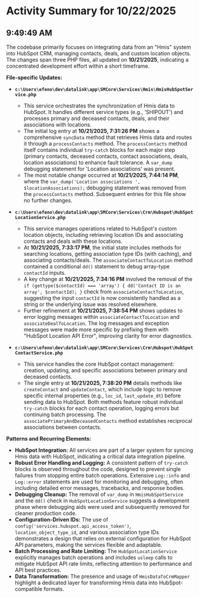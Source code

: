 # Activity Summary for 10/22/2025

## 9:49:49 AM
The codebase primarily focuses on integrating data from an "Hmis" system into HubSpot CRM, managing contacts, deals, and custom location objects. The changes span three PHP files, all updated on **10/21/2025**, indicating a concentrated development effort within a short timeframe.

**File-specific Updates:**

*   **`c:\Users\efeno\dev\datalink\app\SMCore\Services\Hmis\HmisHubSpotService.php`**
    *   This service orchestrates the synchronization of Hmis data to HubSpot. It handles different service types (e.g., 'SHIPOUT') and processes primary and deceased contacts, deals, and their associations with locations.
    *   The initial log entry at **10/21/2025, 7:31:26 PM** shows a comprehensive `syncData` method that retrieves Hmis data and routes it through a `processContacts` method. The `processContacts` method itself contains individual `try-catch` blocks for each major step (primary contacts, deceased contacts, contact associations, deals, location associations) to enhance fault tolerance. A `var_dump` debugging statement for 'Location associations' was present.
    *   The most notable change occurred at **10/21/2025, 7:44:14 PM**, where the `var_dump('Location associations ', $locationAssociations);` debugging statement was removed from the `processContacts` method. Subsequent entries for this file show no further changes.

*   **`c:\Users\efeno\dev\datalink\app\SMCore\Services\Crm\Hubspot\HubSpotLocationService.php`**
    *   This service manages operations related to HubSpot's custom location objects, including retrieving location IDs and associating contacts and deals with these locations.
    *   At **10/21/2025, 7:33:17 PM**, the initial state includes methods for searching locations, getting association type IDs (with caching), and associating contacts/deals. The `associateContactToLocation` method contained a conditional `dd()` statement to debug array-type `contactId` inputs.
    *   A key change at **10/21/2025, 7:34:16 PM** involved the removal of the `if (gettype($contactId) === 'array') { dd('Contact ID is an array', $contactId); }` check from `associateContactToLocation`, suggesting the input `contactId` is now consistently handled as a string or the underlying issue was resolved elsewhere.
    *   Further refinement at **10/21/2025, 7:38:54 PM** shows updates to error logging messages within `associateContactToLocation` and `associateDealToLocation`. The log messages and exception messages were made more specific by prefixing them with "HubSpot Location API Error", improving clarity for error diagnostics.

*   **`c:\Users\efeno\dev\datalink\app\SMCore\Services\Crm\Hubspot\HubSpotContactService.php`**
    *   This service handles the core HubSpot contact management: creation, updating, and specific associations between primary and deceased contacts.
    *   The single entry at **10/21/2025, 7:38:20 PM** details methods like `createContact` and `updateContact`, which include logic to remove specific internal properties (e.g., `loc_id`, `last_update_dt`) before sending data to HubSpot. Both methods feature robust individual `try-catch` blocks for each contact operation, logging errors but continuing batch processing. The `associatePrimaryAndDeceasedContacts` method establishes reciprocal associations between contacts.

**Patterns and Recurring Elements:**

*   **HubSpot Integration:** All services are part of a larger system for syncing Hmis data with HubSpot, indicating a critical data integration pipeline.
*   **Robust Error Handling and Logging:** A consistent pattern of `try-catch` blocks is observed throughout the code, designed to prevent single failures from stopping entire batch operations. Extensive `Log::info` and `Log::error` statements are used for monitoring and debugging, often including detailed error messages, tracebacks, and response bodies.
*   **Debugging Cleanup:** The removal of `var_dump` in `HmisHubSpotService` and the `dd()` check in `HubSpotLocationService` suggests a development phase where debugging aids were used and subsequently removed for cleaner production code.
*   **Configuration-Driven IDs:** The use of `config('services.hubspot.api_access_token')`, `location_object_type_id`, and various association type IDs demonstrates a design that relies on external configuration for HubSpot API parameters, making the services flexible and adaptable.
*   **Batch Processing and Rate Limiting:** The `HubSpotLocationService` explicitly manages batch operations and includes `usleep` calls to mitigate HubSpot API rate limits, reflecting attention to performance and API best practices.
*   **Data Transformation:** The presence and usage of `HmisDataToCrmMapper` highlight a dedicated layer for transforming Hmis data into HubSpot-compatible formats.